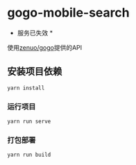 # gogo-mobile-search

* 服务已失效 *

使用[zenuo/gogo](https://github.com/zenuo/gogo)提供的API

## 安装项目依赖
```
yarn install
```

### 运行项目
```
yarn run serve
```

### 打包部署
```
yarn run build
```
